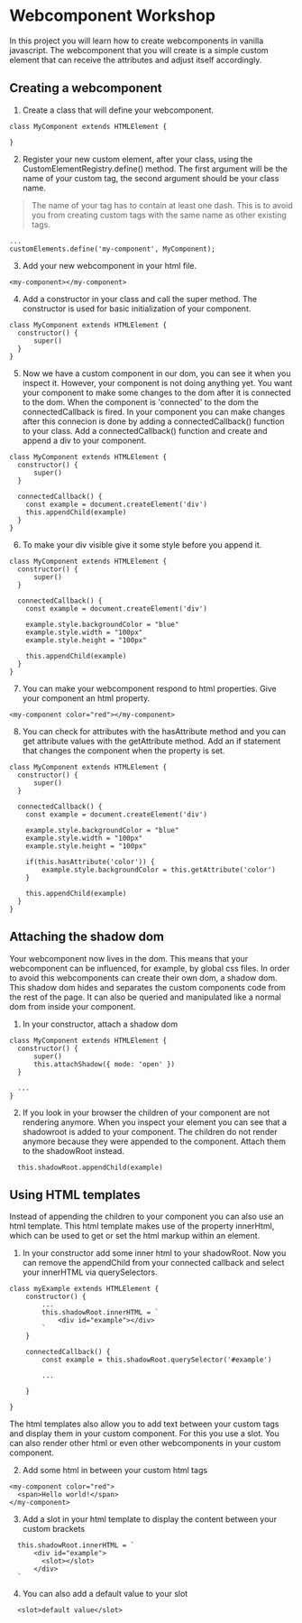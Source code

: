 # Webcomponent Workshop

In this project you will learn how to create webcomponents in vanilla javascript. The webcomponent that you will create is a simple custom element that can receive the attributes and adjust itself accordingly.

## Creating a webcomponent

1. Create a class that will define your webcomponent.

```
class MyComponent extends HTMLElement {

}
```

2. Register your new custom element, after your class, using the CustomElementRegistry.define() method. The first argument will be the name of your custom tag, the second argument should be your class name.

> The name of your tag has to contain at least one dash. This is to avoid you from creating custom tags with the same name as other existing tags.

```
...
customElements.define('my-component', MyComponent);
```

3. Add your new webcomponent in your html file.

```
<my-component></my-component>
```

4. Add a constructor in your class and call the super method. The constructor is used for basic initialization of your component.

```
class MyComponent extends HTMLElement {
  constructor() {
      super()
  }
}
```

5. Now we have a custom component in our dom, you can see it when you inspect it. However, your component is not doing anything yet. You want your component to make some changes to the dom after it is connected to the dom. When the component is 'connected' to the dom the connectedCallback is fired. In your component you can make changes after this connecion is done by adding a connectedCallback() function to your class. Add a connectedCallback() function and create and append a div to your component.

```
class MyComponent extends HTMLElement {
  constructor() {
      super()
  }

  connectedCallback() {
    const example = document.createElement('div')
    this.appendChild(example)
  }
}
```

6. To make your div visible give it some style before you append it.

```
class MyComponent extends HTMLElement {
  constructor() {
      super()
  }

  connectedCallback() {
    const example = document.createElement('div')

    example.style.backgroundColor = "blue"
    example.style.width = "100px"
    example.style.height = "100px"

    this.appendChild(example)
  }
}
```

7. You can make your webcomponent respond to html properties. Give your component an html property.

```
<my-component color="red"></my-component>
```

8. You can check for attributes with the hasAttribute method and you can get attribute values with the getAttribute method. Add an if statement that changes the component when the property is set.

```
class MyComponent extends HTMLElement {
  constructor() {
      super()
  }

  connectedCallback() {
    const example = document.createElement('div')

    example.style.backgroundColor = "blue"
    example.style.width = "100px"
    example.style.height = "100px"

    if(this.hasAttribute('color')) {
        example.style.backgroundColor = this.getAttribute('color')
    }

    this.appendChild(example)
  }
}
```

## Attaching the shadow dom

Your webcomponent now lives in the dom. This means that your webcomponent can be influenced, for example, by global css files. In order to avoid this webcomponents can create their own dom, a shadow dom. This shadow dom hides and separates the custom components code from the rest of the page. It can also be queried and manipulated like a normal dom from inside your component.

1. In your constructor, attach a shadow dom

```
class MyComponent extends HTMLElement {
  constructor() {
      super()
      this.attachShadow({ mode: 'open' })
  }

  ...
}
```

2. If you look in your browser the children of your component are not rendering anymore. When you inspect your element you can see that a shadowroot is added to your component. The children do not render anymore because they were appended to the component. Attach them to the shadowRoot instead.

```
  this.shadowRoot.appendChild(example)
```

## Using HTML templates

Instead of appending the children to your component you can also use an html template. This html template makes use of the property innerHtml, which can be used to get or set the html markup within an element.

1. In your constructor add some inner html to your shadowRoot. Now you can remove the appendChild from your connected callback and select your innerHTML via querySelectors.

```
class myExample extends HTMLElement {
    constructor() {
        ...
        this.shadowRoot.innerHTML = `
            <div id="example"></div>
        `
    }

    connectedCallback() {
        const example = this.shadowRoot.querySelector('#example')

        ...

    }

}
```

The html templates also allow you to add text between your custom tags and display them in your custom component. For this you use a slot. You can also render other html or even other webcomponents in your custom component.

2. Add some html in between your custom html tags

```
<my-component color="red">
  <span>Hello world!</span>
</my-component>
```

3. Add a slot in your html template to display the content between your custom brackets

```
  this.shadowRoot.innerHTML = `
      <div id="example">
        <slot></slot>
      </div>
  `
```

4. You can also add a default value to your slot

```
  <slot>default value</slot>
```
